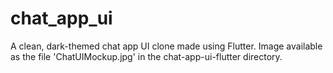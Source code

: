 # chat_app_ui

A clean, dark-themed chat app UI clone made using Flutter. 
Image available as the file 'ChatUIMockup.jpg' in the chat-app-ui-flutter directory.
